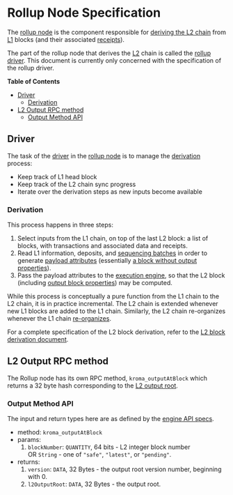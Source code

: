# Rollup Node Specification

<!-- All glossary references in this file. -->

[g-block]: glossary.md#block
[g-derivation]: glossary.md#L2-chain-derivation
[g-exec-engine]: glossary.md#execution-engine
[g-l1]: glossary.md#layer-1-l1
[g-l2]: glossary.md#layer-2-l2
[g-payload-attr]: glossary.md#payload-attributes
[g-sequencer-batch]: glossary.md#sequencer-batch
[g-receipts]: glossary.md#receipt
[g-reorg]: glossary.md#re-organization
[g-rollup-driver]: glossary.md#rollup-driver
[g-rollup-node]: glossary.md#rollup-node

The [rollup node][g-rollup-node] is the component responsible for [deriving the L2 chain][g-derivation] from [L1][g-l1]
blocks (and their associated [receipts][g-receipts]).

The part of the rollup node that derives the [L2][g-l2] chain is called the [rollup driver][g-rollup-driver]. This
document is currently only concerned with the specification of the rollup driver.

<!-- START doctoc generated TOC please keep comment here to allow auto update -->
<!-- DON'T EDIT THIS SECTION, INSTEAD RE-RUN doctoc TO UPDATE -->
**Table of Contents**

- [Driver](#driver)
  - [Derivation](#derivation)
- [L2 Output RPC method](#l2-output-rpc-method)
  - [Output Method API](#output-method-api)

<!-- END doctoc generated TOC please keep comment here to allow auto update -->

## Driver

The task of the [driver][g-rollup-driver] in the [rollup node][g-rollup-node]
is to manage the [derivation][g-derivation] process:

- Keep track of L1 head block
- Keep track of the L2 chain sync progress
- Iterate over the derivation steps as new inputs become available

### Derivation

This process happens in three steps:

1. Select inputs from the L1 chain, on top of the last L2 block:
   a list of blocks, with transactions and associated data and receipts.
2. Read L1 information, deposits, and [sequencing batches][g-sequencer-batch] in order to generate
   [payload attributes][g-payload-attr] (essentially [a block without output properties][g-block]).
3. Pass the payload attributes to the [execution engine][g-exec-engine], so that the L2 block (including [output block
   properties][g-block]) may be computed.

While this process is conceptually a pure function from the L1 chain to the L2 chain, it is in practice incremental. The
L2 chain is extended whenever new L1 blocks are added to the L1 chain. Similarly, the L2 chain re-organizes whenever the
L1 chain [re-organizes][g-reorg].

For a complete specification of the L2 block derivation, refer to the [L2 block derivation document](./derivation.md).

## L2 Output RPC method

The Rollup node has its own RPC method, `kroma_outputAtBlock` which returns a 32
byte hash corresponding to the [L2 output root](./validator.md#l2-output-commitment-construction).

### Output Method API

The input and return types here are as defined by the [engine API specs][engine-structures].

[engine-structures]: https://github.com/ethereum/execution-apis/blob/main/src/engine/paris.md#structures

- method: `kroma_outputAtBlock`
- params:
  1. `blockNumber`: `QUANTITY`, 64 bits - L2 integer block number </br>
        OR `String` - one of `"safe"`, `"latest"`, or `"pending"`.
- returns:
  1. `version`: `DATA`, 32 Bytes - the output root version number, beginning with 0.
  2. `l2OutputRoot`: `DATA`, 32 Bytes - the output root.

